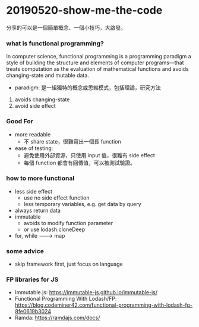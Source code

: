 # 20190520-show-me-the-code

分享的可以是一個簡單概念、一個小技巧，大啟發。

### what is functional programming?

In computer science, functional programming is a programming paradigm
a style of building the structure and elements of computer programs—that
treats computation as the evaluation of mathematical functions and
avoids changing-state and mutable data.

* paradigm: 是一組獨特的概念或思維模式，包括理論，研究方法

1. avoids changing-state
2. avoid side effect

### Good For

* more readable
    * 不 share state，很難寫出一個長 function
* ease of testing: 
    * 避免使用外部資源，只使用 input 值，很難有 side effect
    * 每個 function 都會有回傳值，可以被測試驗證。

### how to more functional

* less side effect
    * use no side effect function
    * less temporary variables, e.g. get data by query
* always return data
* immutable
  * avoids to modify function parameter
  * or use lodash.cloneDeep
* for, while ---> map

### some advice

* skip framework first, just focus on language

### FP libraries for JS

* Immutable.js: <https://immutable-js.github.io/immutable-js/>
* Functional Programming With Lodash/FP: <https://blog.codeminer42.com/functional-programming-with-lodash-fp-8fe0619b3024>
* Ramda: <https://ramdajs.com/docs/>